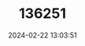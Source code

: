---
title: "136251"
category: "Eliurus danieli"
draft: false
date: 2024-02-22 13:03:51
languages:
  English: ["Daniel's Tuft-tailed Rat"]
---